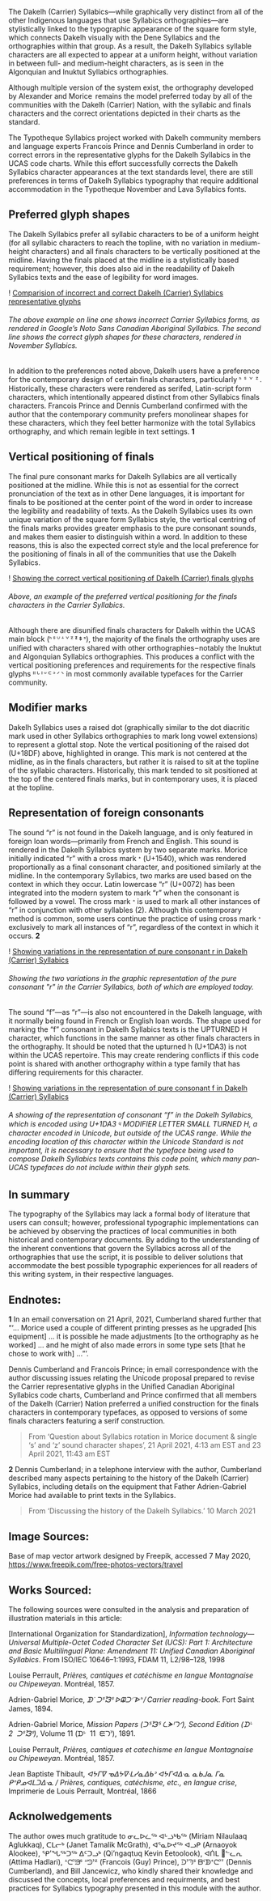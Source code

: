 The Dakelh (Carrier) Syllabics—while graphically very distinct from all of the other Indigenous languages that use Syllabics orthographies—are stylistically linked to the typographic appearance of the square form style, which connects Dakelh visually with the Dene Syllabics and the orthographies within that group. As a result, the Dakelh Syllabics syllable characters are all expected to appear at a uniform height, without variation in between full- and medium-height characters, as is seen in the Algonquian and Inuktut Syllabics orthographies.

Although multiple version of the system exist, the orthography developed by Alexander and Morice  remains the model preferred today by all of the communities with the Dakelh (Carrier) Nation, with the syllabic and finals characters and the correct orientations depicted in their charts as the standard.

The Typotheque Syllabics project worked with Dakelh community members and language experts Francois Prince and Dennis Cumberland in order to correct errors in the representative glyphs for the Dakelh Syllabics in the UCAS code charts. While this effort successfully corrects the Dakelh Syllabics character appearances at the text standards level, there are still preferences in terms of Dakelh Syllabics typography that require additional accommodation in the Typotheque November and Lava Syllabics fonts.


## Preferred glyph shapes

The Dakelh Syllabics prefer all syllabic characters to be of a uniform height (for all syllabic characters to reach the topline, with no variation in medium-height characters) and all finals characters to be vertically positioned at the midline. Having the finals placed at the midline is a stylistically based requirement; however, this does also aid in the readability of Dakelh Syllabics texts and the ease of legibility for word images.

! [Comparision of incorrect and correct Dakelh (Carrier) Syllabics representative glyphs](/article_05_figure_01)

###### The above example on line one shows incorrect Carrier Syllabics forms, as rendered in Google’s Noto Sans Canadian Aboriginal Syllabics. The second line shows the correct glyph shapes for these characters, rendered in November Syllabics.



In addition to the preferences noted above, Dakelh users have a preference for the contemporary design of certain finals characters, particularly ᑋ  ᔆ  ᘁ  ᙆ . Historically, these characters were rendered as serifed, Latin-script form characters, which intentionally appeared distinct from other Syllabics finals characters. Francois Prince and Dennis Cumberland confirmed with the author that the contemporary community prefers monolinear shapes for these characters, which they feel better harmonize with the total Syllabics orthography, and which remain legible in text settings. **1**


## Vertical positioning of finals

The final pure consonant marks for Dakelh Syllabics are all vertically positioned at the midline. While this is not as essential for the correct pronunciation of the text as in other Dene languages, it is important for finals to be positioned at the center point of the word in order to increase the legibility and readability of texts. As the Dakelh Syllabics uses its own unique variation of the square form Syllabics style, the vertical centring of the finals marks provides greater emphasis to the pure consonant sounds, and makes them easier to distinguish within a word. In addition to these reasons, this is also the expected correct style and the local preference for the positioning of finals in all of the communities that use the Dakelh Syllabics.

! [Showing the correct vertical positioning of Dakelh (Carrier) finals glyphs](/article_05_figure_02)

###### Above, an example of the preferred vertical positioning for the finals characters in the Carrier Syllabics.


Although there are disunified finals characters for Dakelh within the UCAS main block (ᑋ ᔆ ᓑ ᗮ ᘁ ᙆ ᙇ ᙚ ᣵ), the majority of the finals the orthography uses are unified with characters shared with other orthographies – notably the Inuktut and Algonquian Syllabics orthographies. This produces a conflict with the vertical positioning preferences and requirements for the respective finals glyphs ᐦ ᒡ ᑊ ᐡ ᒼ ᐣ ᐟ ᐠ in most commonly available typefaces for the Carrier community.

## Modifier marks

Dakelh Syllabics uses a raised dot (graphically similar to the dot diacritic mark used in other Syllabics orthographies to mark long vowel extensions) to represent a glottal stop. Note the vertical positioning of the raised dot (U+18DF) above, highlighted in orange. This mark is not centered at the midline, as in the finals characters, but rather it is raised to sit at the topline of the syllabic characters. Historically, this mark tended to sit positioned at the top of the centered finals marks, but in contemporary uses, it is placed at the topline.

## Representation of foreign consonants

The sound “r” is not found in the Dakelh language, and is only featured in foreign loan words—primarily from French and English. This sound is rendered in the Dakelh Syllabics system by two separate marks. Morice initially indicated “r” with a cross mark ᕀ (U+1540), which was rendered proportionally as a final consonant character, and positioned similarly at the midline. In the contemporary Syllabics, two marks are used based on the context in which they occur. Latin lowercase “r” (U+0072) has been integrated into the modern system to mark “r” when the consonant is followed by a vowel. The cross mark ᕀ is used to mark all other instances of “r” in conjunction with other syllables (2). Although this contemporary method is common, some users continue the practice of using cross mark ᕀ exclusively to mark all instances of “r”, regardless of the context in which it occurs. **2**

! [Showing variations in the representation of pure consonant r in Dakelh (Carrier) Syllabics](/article_05_figure_03)

###### Showing the two variations in the graphic representation of the pure consonant "r" in the Carrier Syllabics, both of which are employed today.


The sound “f”—as “r”—is also not encountered in the Dakelh language, with it normally being found in French or English loan words. The shape used for marking the “f” consonant in Dakelh Syllabics texts is the UPTURNED H character, which functions in the same manner as other finals characters in the orthography. It should be noted that the upturned h (U+1DA3) is not within the UCAS repertoire. This may create rendering conflicts if this code point is shared with another orthography within a type family that has differing requirements for this character.

! [Showing variations in the representation of pure consonant f in Dakelh (Carrier) Syllabics](/article_05_figure_04)

###### A showing of the representation of consonant “f” in the Dakelh Syllabics, which is encoded using U+1DA3 ᶣ MODIFIER LETTER SMALL TURNED H, a character encoded in Unicode, but outside of the UCAS range. While the encoding location of this character within the Unicode Standard is not important, it is necessary to ensure that the typeface being used to compose Dakelh Syllabics texts contains this code point, which many pan-UCAS typefaces do not include within their glyph sets.



## In summary
The typography of the Syllabics may lack a formal body of literature that users can consult; however, professional typographic implementations can be achieved by observing the practices of local communities in both historical and contemporary documents. By adding to the understanding of the inherent conventions that govern the Syllabics across all of the orthographies that use the script, it is possible to deliver solutions that accommodate the best possible typographic experiences for all readers of this writing system, in their respective languages.



## Endnotes:

**1** In an email conversation on 21 April, 2021, Cumberland shared further that “‘… Morice used a couple of different printing presses as he upgraded [his equipment] … it is possible he made adjustments [to the orthography as he worked] … and he might of also made errors in some type sets [that he chose to work with] …”’. 

Dennis Cumberland and Francois Prince; in email correspondence with the author discussing issues relating the Unicode proposal prepared to revise the Carrier representative glyphs in the Unified Canadian Aboriginal Syllabics code charts, Cumberland and Prince confirmed that all members of the Dakelh (Carrier) Nation preferred a unified construction for the finals characters in contemporary typefaces, as opposed to versions of some finals characters featuring a serif construction. 
> From ‘Question about Syllabics rotation in Morice document & single ‘s’ and ‘z’ sound character shapes’, 21 April 2021, 4:13 am EST and 23 April 2021, 11:43 am EST



**2** Dennis Cumberland; in a telephone interview with the author, Cumberland described many aspects pertaining to the history of the Dakelh (Carrier) Syllabics, including details on the equipment that Father Adrien-Gabriel Morice had available to print texts in the Syllabics. 
> From ‘Discussing the history of the Dakelh Syllabics.’ 10 March 2021




## Image Sources:
Base of map vector artwork designed by Freepik, accessed 7 May 2020, https://www.freepik.com/free-photos-vectors/travel



## Works Sourced:
The following sources were consulted in the analysis and preparation of illustration materials in this article:

[International Organization for Standardization], *Information technology—Universal Multiple-Octet Coded Character Set (UCS): Part 1: Architecture and Basic Multilingual Plane: Amendment 11: Unified Canadian Aboriginal Syllabics*. From ISO/IEC 10646–1:1993, FDAM 11, L2/98–128, 1998

Louise Perrault, *Prières, cantiques et catéchisme en langue Montagnaise ou Chipeweyan*. Montréal, 1857.

Adrien-Gabriel Morice, *ᗫᣟ ᑐᔆᘼᔆ ᐅᙨᑐᐟᣟᐈᑋ / Carrier reading-book*. Fort Saint James, 1894.

Adrien-Gabriel Morice, *Mission Papers (ᑐᔆᘼᔆ ᘇᗘᑊᘄᐟ), Second Edition (ᗪᒡ   2   ᑐᔆᘼᔆ)*, Volume 11 (ᗪᒡ   11   ᙓᘄᐣ), 1891.

Louise Perrault, *Prières, cantiques et catechisme en langue Montagnaise ou Chipeweyan*. Montréal, 1857.

Jean Baptiste Thibault, *ᐊᔭᒥᐁ ᓀᐃᔭᐁᐧᒪᓯᓇᐃᑲᐣ ᐊᔭᒥᐊᐃᐧᓇ ᓇᑲᒧᓇ ᒥᓇ ᑭᐢᑭᓄᐊᒪᑐᐃᐧᓇ / Prières, cantiques, catéchisme, etc., en langue crise*, Imprimerie de Louis Perrault, Montréal, 1866



## Acknolwedgements
The author owes much gratitude to ᓂᓚᐅᓛᖅ ᐊᒡᓘᒃᑲᖅ (Miriam Nilaulaaq Aglukkaq), ᑕᒪᓕᒃ (Janet Tamalik McGrath), ᐊᕐᓇᐅᔪᖅ ᐊᓗᑭ (Arnaoyok Alookee), ᕿ’ᖓᖅᑐᖅ ᐃᑦᑐᓗᒃ (Qi’ngaqtuq Kevin Eetoolook), ᐊᑏᒪ 𑪴ᓪᓚᕆ (Attima Hadlari), ᗮᘧᐣᙒᔆ ᗮᘦᐣᙆ (Francois (Guy) Prince), ᑓᐣᘆᔆ ᗷᒼᗫᐩᘧᐣᐪ (Dennis Cumberland), and Bill Jancewicz, who kindly shared their knowledge and discussed the concepts, local preferences and requirments, and best practices for Syllabics typography presented in this module with the author.







